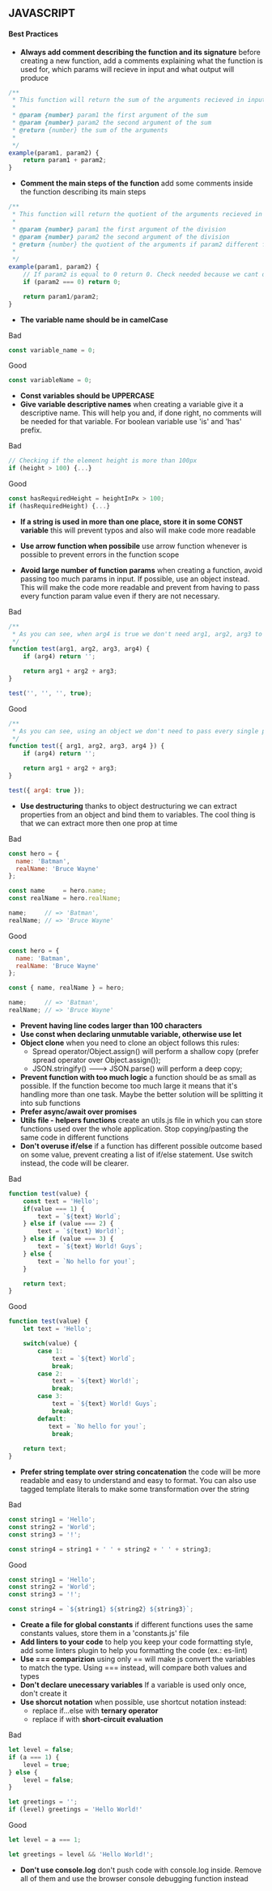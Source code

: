 ## JAVASCRIPT

#### Best Practices
* **Always add comment describing the function and its signature** before creating a new function, add a comments explaining what the function is used for, which params will recieve in input and what output will produce

```js
/**
 * This function will return the sum of the arguments recieved in input.
 *
 * @param {number} param1 the first argument of the sum
 * @param {number} param2 the second argument of the sum
 * @return {number} the sum of the arguments
 *
 */
example(param1, param2) {
    return param1 + param2;
}
```
* **Comment the main steps of the function** add some comments inside the function describing its main steps

```js
/**
 * This function will return the quotient of the arguments recieved in input.
 *
 * @param {number} param1 the first argument of the division
 * @param {number} param2 the second argument of the division
 * @return {number} the quotient of the arguments if param2 different from 0
 *
 */
example(param1, param2) {
    // If param2 is equal to 0 return 0. Check needed because we cant divide a number by 0
    if (param2 === 0) return 0;

    return param1/param2;
}
```

* **The variable name should be in camelCase**

Bad
```js
const variable_name = 0;
```

Good
```js
const variableName = 0;
```

* **Const variables should be UPPERCASE**
* **Give variable descriptive names** when creating a variable give it a descriptive name. This will help you and, if done right, no comments will be needed for that variable. For boolean variable use 'is' and 'has' prefix.

Bad
```js
// Checking if the element height is more than 100px
if (height > 100) {...}
```

Good
```js
const hasRequiredHeight = heightInPx > 100;
if (hasRequiredHeight) {...}
```

* **If a string is used in more than one place, store it in some CONST variable** this will prevent typos and also will make code more readable

* **Use arrow function when possibile** use arrow function whenever is possible to prevent errors in the function scope

* **Avoid large number of function params** when creating a function, avoid passing too much params in input. If possible, use an object instead. This will make the code more readable and prevent from having to pass every function param value even if thery are not necessary.

Bad
```js
/**
 * As you can see, when arg4 is true we don't need arg1, arg2, arg3 to be passed because they are not used
 */
function test(arg1, arg2, arg3, arg4) {
    if (arg4) return '';

    return arg1 + arg2 + arg3;
}

test('', '', '', true);
```

Good
```js
/**
 * As you can see, using an object we don't need to pass every single param.
 */
function test({ arg1, arg2, arg3, arg4 }) {
    if (arg4) return '';

    return arg1 + arg2 + arg3;
}

test({ arg4: true });
```

* **Use destructuring** thanks to object destructuring we can extract properties from an object and bind them to variables. The cool thing is that we can extract more then one prop at time

Bad
```js
const hero = {
  name: 'Batman',
  realName: 'Bruce Wayne'
};

const name     = hero.name;
const realName = hero.realName;

name;     // => 'Batman',
realName; // => 'Bruce Wayne'
```

Good
```js
const hero = {
  name: 'Batman',
  realName: 'Bruce Wayne'
};

const { name, realName } = hero;

name;     // => 'Batman',
realName; // => 'Bruce Wayne'
```

* **Prevent having line codes larger than 100 characters**
* **Use const when declaring unmutable variable, otherwise use let**
* **Object clone** when you need to clone an object follows this rules:
    * Spread operator/Object.assign() will perform a shallow copy (prefer spread operator over Object.assign());
    * JSON.stringify() ---> JSON.parse() will perform a deep copy;
* **Prevent function with too much logic** a function should be as small as possible. If the function become too much large it means that it's handling more than one task. Maybe the better solution will be splitting it into sub functions
* **Prefer async/await over promises**
* **Utils file - helpers functions** create an utils.js file in which you can store functions used over the whole application. Stop copying/pasting the same code in different functions
* **Don't overuse if/else** if a function has different possible outcome based on some value, prevent creating a list of if/else statement. Use switch instead, the code will be clearer.

Bad
```js
function test(value) {
    const text = 'Hello';
    if(value === 1) {
        text = `${text} World`;
    } else if (value === 2) {
        text = `${text} World!`;
    } else if (value === 3) {
        text = `${text} World! Guys`;
    } else {
        text = `No hello for you!`;
    }

    return text;
}
```

Good
```js
function test(value) {
    let text = 'Hello';

    switch(value) {
        case 1:
            text = `${text} World`;
            break;
        case 2:
            text = `${text} World!`;
            break;
        case 3:
            text = `${text} World! Guys`;
            break;
        default:
           text = `No hello for you!`;
            break;
        
    return text;
}
```
* **Prefer string template over string concatenation** the code will be more readable and easy to understand and easy to format. You can also use tagged template literals to make some transformation over the string

Bad
```js
const string1 = 'Hello';
const string2 = 'World';
const string3 = '!';

const string4 = string1 + ' ' + string2 + ' ' + string3;
```

Good
```js
const string1 = 'Hello';
const string2 = 'World';
const string3 = '!';

const string4 = `${string1} ${string2} ${string3}`;
```
* **Create a file for global constants** if different functions uses the same constants values, store them in a 'constants.js' file
* **Add linters to your code** to help you keep your code formatting style, add some linters plugin to help you formatting the code (ex.: es-lint)
* **Use === comparizion** using only == will make js convert the variables to match the type. Using === instead, will compare both values and types
* **Don't declare unecessary variables** If a variable is used only once, don't create it
* **Use shorcut notation** when possible, use shortcut notation instead:
    * replace if...else with **ternary operator**
    * replace if with **short-circuit evaluation**

Bad
```js
let level = false;
if (a === 1) {
    level = true;
} else {
    level = false;
}

let greetings = '';
if (level) greetings = 'Hello World!'
```

Good
```js
let level = a === 1;

let greetings = level && 'Hello World!';
```

* **Don't use console.log** don't push code with console.log inside. Remove all of them and use the browser console debugging function instead
